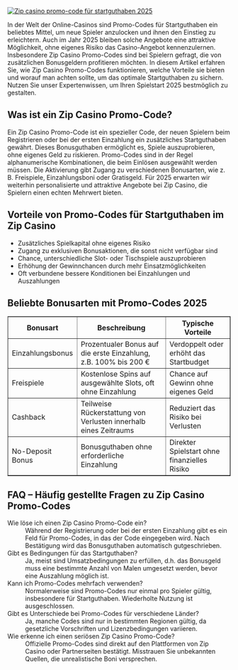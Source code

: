 [![Zip casino promo-code für startguthaben 2025](https://123-caf.pages.dev/gitsignup.png)](https://vrmoo.ru/Bt82HjjY)

<p>In der Welt der Online-Casinos sind Promo-Codes für Startguthaben ein beliebtes Mittel, um neue Spieler anzulocken und ihnen den Einstieg zu erleichtern. Auch im Jahr 2025 bleiben solche Angebote eine attraktive Möglichkeit, ohne eigenes Risiko das Casino-Angebot kennenzulernen. Insbesondere Zip Casino Promo-Codes sind bei Spielern gefragt, die von zusätzlichen Bonusgeldern profitieren möchten. In diesem Artikel erfahren Sie, wie Zip Casino Promo-Codes funktionieren, welche Vorteile sie bieten und worauf man achten sollte, um das optimale Startguthaben zu sichern. Nutzen Sie unser Expertenwissen, um Ihren Spielstart 2025 bestmöglich zu gestalten.</p>  <h2>Was ist ein Zip Casino Promo-Code?</h2> <p>Ein Zip Casino Promo-Code ist ein spezieller Code, der neuen Spielern beim Registrieren oder bei der ersten Einzahlung ein zusätzliches Startguthaben gewährt. Dieses Bonusguthaben ermöglicht es, Spiele auszuprobieren, ohne eigenes Geld zu riskieren. Promo-Codes sind in der Regel alphanumerische Kombinationen, die beim Einlösen ausgewählt werden müssen. Die Aktivierung gibt Zugang zu verschiedenen Bonusarten, wie z. B. Freispiele, Einzahlungsboni oder Gratisgeld. Für 2025 erwarten wir weiterhin personalisierte und attraktive Angebote bei Zip Casino, die Spielern einen echten Mehrwert bieten.</p>  <h2>Vorteile von Promo-Codes für Startguthaben im Zip Casino</h2> <ul>   <li>Zusätzliches Spielkapital ohne eigenes Risiko</li>   <li>Zugang zu exklusiven Bonusaktionen, die sonst nicht verfügbar sind</li>   <li>Chance, unterschiedliche Slot- oder Tischspiele auszuprobieren</li>   <li>Erhöhung der Gewinnchancen durch mehr Einsatzmöglichkeiten</li>   <li>Oft verbundene bessere Konditionen bei Einzahlungen und Auszahlungen</li> </ul>  <h2>Beliebte Bonusarten mit Promo-Codes 2025</h2> <table border="1" cellpadding="5" cellspacing="0">   <thead>     <tr>       <th>Bonusart</th>       <th>Beschreibung</th>       <th>Typische Vorteile</th>     </tr>   </thead>   <tbody>     <tr>       <td>Einzahlungsbonus</td>       <td>Prozentualer Bonus auf die erste Einzahlung, z.B. 100% bis 200 €</td>       <td>Verdoppelt oder erhöht das Startbudget</td>     </tr>     <tr>       <td>Freispiele</td>       <td>Kostenlose Spins auf ausgewählte Slots, oft ohne Einzahlung</td>       <td>Chance auf Gewinn ohne eigenes Geld</td>     </tr>     <tr>       <td>Cashback</td>       <td>Teilweise Rückerstattung von Verlusten innerhalb eines Zeitraums</td>       <td>Reduziert das Risiko bei Verlusten</td>     </tr>     <tr>       <td>No-Deposit Bonus</td>       <td>Bonusguthaben ohne erforderliche Einzahlung</td>       <td>Direkter Spielstart ohne finanzielles Risiko</td>     </tr>   </tbody> </table>  <h2>FAQ – Häufig gestellte Fragen zu Zip Casino Promo-Codes</h2> <dl>   <dt>Wie löse ich einen Zip Casino Promo-Code ein?</dt>   <dd>Während der Registrierung oder bei der ersten Einzahlung gibt es ein Feld für Promo-Codes, in das der Code eingegeben wird. Nach Bestätigung wird das Bonusguthaben automatisch gutgeschrieben.</dd>    <dt>Gibt es Bedingungen für das Startguthaben?</dt>   <dd>Ja, meist sind Umsatzbedingungen zu erfüllen, d.h. das Bonusgeld muss eine bestimmte Anzahl von Malen umgesetzt werden, bevor eine Auszahlung möglich ist.</dd>    <dt>Kann ich Promo-Codes mehrfach verwenden?</dt>   <dd>Normalerweise sind Promo-Codes nur einmal pro Spieler gültig, insbesondere für Startguthaben. Wiederholte Nutzung ist ausgeschlossen.</dd>    <dt>Gibt es Unterschiede bei Promo-Codes für verschiedene Länder?</dt>   <dd>Ja, manche Codes sind nur in bestimmten Regionen gültig, da gesetzliche Vorschriften und Lizenzbedingungen variieren.</dd>    <dt>Wie erkenne ich einen seriösen Zip Casino Promo-Code?</dt>   <dd>Offizielle Promo-Codes sind direkt auf den Plattformen von Zip Casino oder Partnerseiten bestätigt. Misstrauen Sie unbekannten Quellen, die unrealistische Boni versprechen.</dd> </dl>